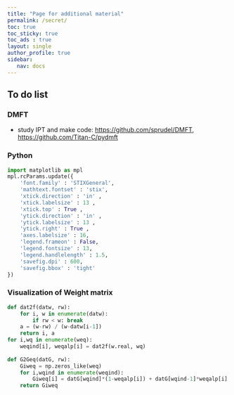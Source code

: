 ```yaml
---
title: "Page for additional material"
permalink: /secret/
toc: true
toc_sticky: true
toc_ads : true
layout: single
author_profile: true
sidebar:
   nav: docs
---
```


## To do list

### DMFT
* study IPT and make code: <https://github.com/sprudel/DMFT>, <https://github.com/Titan-C/pydmft>

### Python

```python
import matplotlib as mpl
mpl.rcParams.update({
    'font.family' : 'STIXGeneral',
    'mathtext.fontset' : 'stix',
    'xtick.direction' : 'in' ,
    'xtick.labelsize' : 13 ,
    'xtick.top' : True ,
    'ytick.direction' : 'in' ,
    'ytick.labelsize' : 13 ,
    'ytick.right' : True ,
    'axes.labelsize' : 16,
    'legend.frameon' : False,
    'legend.fontsize' : 13,
    'legend.handlelength' : 1.5,
    'savefig.dpi' : 600, 
    'savefig.bbox' : 'tight'
})
```

### Visualization of Weight matrix
```python
def dat2f(datw, rw):
    for i, w in enumerate(datw):
        if rw < w: break
    a = (w-rw) / (w-datw[i-1])
    return i, a
for i,wq in enumerate(weq):
    weqind[i], weqalp[i] = dat2f(w.real, wq)
    
def G2Geq(datG, rw):
    Giweq = np.zeros_like(weq)
    for i,wqind in enumerate(weqind):
        Giweq[i] = datG[wqind]*(1-weqalp[i]) + datG[wqind-1]*weqalp[i]
    return Giweq
```

